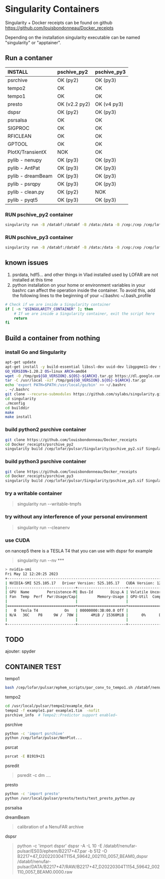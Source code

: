 Singularity Containers
======================

Singularity + Docker receipts can be found on github https://github.com/louisbondonneau/Docker_receipts

Depending on the installation singularity executable can be named "singularity" or "apptainer".

Run a contaner
--------------

| INSTALL            |   pschive_py2  |   pschive_py3  |
| :----------------- |:---------------|:---------------|
| psrchive           | OK (py2)       | OK (py3)       |
| tempo2             | OK             | OK             |
| tempo1             | OK             | OK             |
| presto             | OK (v2.2 py2)  | OK (v4 py3)    |
| dspsr              | OK (py2)       | OK (py3)       |
| psrsalsa           | OK             | OK             |
| SIGPROC            | OK             | OK             |
| RFICLEAN           | OK             | OK             |
| GPTOOL             | OK             | OK             |
| PlotX/TransientX   | NOK            | OK             |
| pylib - nenupy     | OK (py3)       | OK (py3)       |
| pylib - AntPat     | OK (py3)       | OK (py3)       |
| pylib - dreamBeam  | OK (py3)       | OK (py3)       |
| pylib - psrqpy     | OK (py3)       | OK (py3)       |
| pylib - clean.py   | OK (py2)       | NOK            |
| pylib - pyqt5      | OK (py3)       | OK (py3)       |


### RUN pschive_py2 container
``` bash
singularity run -B /databf:/databf -B /data:/data -B /cep:/cep /cep/lofar/pulsar/Singularity/pschive_py2.sif
```

### RUN pschive_py3 container
``` bash
singularity run -B /databf:/databf -B /data:/data -B /cep:/cep /cep/lofar/pulsar/Singularity/pschive_py3.sif
```

known issues
------------
  1. psrdata, hdf5... and other things in Vlad installed used by LOFAR are not installed at this time
  2. python installation on your home or environment variables in your bashrc can affect the operation inside the container. To avoid this, add the following lines to the beginning of your ~/.bashrc ~/.bash_profile
``` bash
# Check if we are inside a Singularity container
if [ -n "$SINGULARITY_CONTAINER" ]; then
    # If we are inside a Singularity container, exit the script here
    return
fi
```

Build a container from nothing
------------------------------

### install Go and Singularity
``` bash
apt-get update
apt-get install -y build-essential libssl-dev uuid-dev libgpgme11-dev squashfs-tools libseccomp-dev wget pkg-config git cryptsetup libglib2.0-dev
GO_VERSION=1.20.2 OS=linux ARCH=amd64
wget -O /tmp/go${GO_VERSION}.${OS}-${ARCH}.tar.gz https://dl.google.com/go/go${GO_VERSION}.${OS}-${ARCH}.tar.gz
tar -C /usr/local -xzf /tmp/go${GO_VERSION}.${OS}-${ARCH}.tar.gz
echo 'export PATH=$PATH:/usr/local/go/bin' >> ~/.bashrc
. ~/.bashrc
git clone --recurse-submodules https://github.com/sylabs/singularity.git singularity
cd singularity
./mconfig
cd builddir
make
make install
```

### build python2 psrchive container
``` bash
git clone https://github.com/louisbondonneau/Docker_receipts
cd Docker_receipts/psrchive_py2
singularity build /cep/lofar/pulsar/Singularity/pschive_py2.sif Singularity
```

### build python3 psrchive container
``` bash
git clone https://github.com/louisbondonneau/Docker_receipts
cd Docker_receipts/psrchive_py3
singularity build /cep/lofar/pulsar/Singularity/pschive_py3.sif Singularity
```

### try a writable container

> singularity run --writable-tmpfs

### try without any interference of your personal environment

> singularity run --cleanenv

### use CUDA

on nancep5 there is a TESLA T4 that you can use with dspsr for example
> singularity run --nv ***
``` bash
> nvidia-smi
Fri May 12 12:20:25 2023
+-----------------------------------------------------------------------------+
| NVIDIA-SMI 525.105.17   Driver Version: 525.105.17   CUDA Version: 12.0     |
|-------------------------------+----------------------+----------------------+
| GPU  Name        Persistence-M| Bus-Id        Disp.A | Volatile Uncorr. ECC |
| Fan  Temp  Perf  Pwr:Usage/Cap|         Memory-Usage | GPU-Util  Compute M. |
|                               |                      |               MIG M. |
|===============================+======================+======================|
|   0  Tesla T4            On   | 00000000:3B:00.0 Off |                    0 |
| N/A   36C    P8     9W /  70W |      4MiB / 15360MiB |      0%      Default |
|                               |                      |                  N/A |
+-------------------------------+----------------------+----------------------+
``` 


TODO
----
ajouter:
  spyder

CONTAINER TEST
--------------

tempo1
``` bash
bash /cep/lofar/pulsar/ephem_scripts/par_conv_to_tempo1.sh /databf/nenufar-pulsar/ES03/ephem/B1919+21.par
```

tempo2
``` bash
cd /usr/local/pulsar/tempo2/example_data
tempo2 -f example1.par example1.tim  -nofit
psrchive_info  # Tempo2::Predictor support enabled~
```

psrchive
``` bash
python -c 'import psrchive'
python /cep/lofar/pulsar/NenPlot...
```

psrcat
``` bash
psrcat -E B1919+21
```

psredit
> psredit -c dm ....

presto
``` bash
python -c 'import presto'
python /usr/local/pulsar/presto/tests/test_presto_python.py
```

psrsalsa
> 

dreamBeam
> calibration of a NenuFAR archive

dspsr
> python -c 'import dspsr'
> dspsr -A -L 10 -E /databf/nenufar-pulsar/ES03/ephem/B2217+47.par -b 512 -O B2217+47_D20220304T1154_59642_002110_0057_BEAM0_dspsr /databf/nenufar-pulsar/DATA/B2217+47/RAW/B2217+47_D20220304T1154_59642_002110_0057_BEAM0.0000.raw
